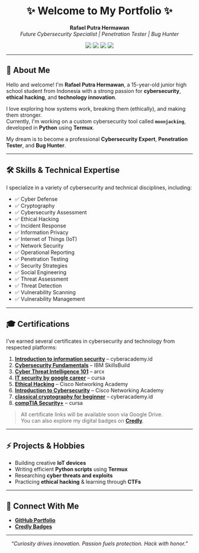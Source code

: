 <h1 align="center">✨ Welcome to My Portfolio ✨</h1>

<p align="center">
  <b>Rafael Putra Hermawan</b>  
  <br>
  <i>Future Cybersecurity Specialist | Penetration Tester | Bug Hunter</i>
</p>

<p align="center">
  <img src="https://img.shields.io/badge/Age-15-blueviolet" />
  <img src="https://img.shields.io/badge/Grade-9th%20Grade%20Student-orange" />
  <img src="https://img.shields.io/badge/Location-Indonesia-lightblue" />
  <img src="https://img.shields.io/badge/Goal-Securing%20the%20Future-red" />
</p>

---

## 🌟 About Me

Hello and welcome! I'm **Rafael Putra Hermawan**, a 15-year-old junior high school student from Indonesia with a strong passion for **cybersecurity**, **ethical hacking**, and **technology innovation**.

I love exploring how systems work, breaking them (ethically), and making them stronger.  
Currently, I'm working on a custom cybersecurity tool called **`moonjacking`**, developed in **Python** using **Termux**.

My dream is to become a professional **Cybersecurity Expert**, **Penetration Tester**, and **Bug Hunter**.

---

## 🛠️ Skills & Technical Expertise

I specialize in a variety of cybersecurity and technical disciplines, including:

- ✅ Cyber Defense  
- ✅ Cryptography  
- ✅ Cybersecurity Assessment  
- ✅ Ethical Hacking  
- ✅ Incident Response  
- ✅ Information Privacy  
- ✅ Internet of Things (IoT)  
- ✅ Network Security  
- ✅ Operational Reporting  
- ✅ Penetration Testing  
- ✅ Security Strategies  
- ✅ Social Engineering  
- ✅ Threat Assessment  
- ✅ Threat Detection  
- ✅ Vulnerability Scanning  
- ✅ Vulnerability Management  

---

## 🎓 Certifications

I’ve earned several certificates in cybersecurity and technology from respected platforms:

1. [**Introduction to information security**](https://drive.google.com/file/d/1IMgvXuK3cWi_RkvLy3TALxH-a70GBHK1/view?usp=drivesdk) – cyberacademy.id  
2. [**Cybersecurity Fundamentals**](https://drive.google.com/file/d/1IGKSnh6uWk66aXxvCZp1Loyt6MuYoxWD/view?usp=drivesdk) – IBM SkillsBuild  
3. [**Cyber Threat Intelligence 101**](https://drive.google.com/file/d/1IEWZXx2UhJFfMAJG0TugHVDBF-EGnYAL/view?usp=drivesdk) – arcx  
4. [**IT security by google career**](https://drive.google.com/file/d/1IM3hW6pS5n1UHbF40vedIeiaDSksS3h9/view?usp=drivesdk) – cursa  
5. [**Ethical Hacking**](https://drive.google.com/file/d/1IDUosUG-tzHrLfXwRKQJQNXw2hV-k8L-/view?usp=drivesdk) – Cisco Networking Academy  
6. [**Introduction to Cybersecurity**](https://drive.google.com/file/d/1IKV0eZimygYesrlorfIPLDqTFdO6gEln/view?usp=drivesdk) – Cisco Networking Academy  
7. [**classical cryptography for beginner**](https://drive.google.com/file/d/1IIcNsFPn57s2ZfXjCS_hpLPVR0Erw_NN/view?usp=drivesdk) – cyberacademy.id  
8. [**compTIA Security+**](https://drive.google.com/file/d/1IDkMq32zQlzlmhX_g62dFYQtHqbBYVoy/view?usp=drivesdk) – cursa

> All certificate links will be available soon via Google Drive.  
> You can also explore my digital badges on [**Credly**](https://www.credly.com/users/rafael-putra-hermawan).

---

## ⚡ Projects & Hobbies

- Building creative **IoT devices**  
- Writing efficient **Python scripts** using **Termux**  
- Researching **cyber threats and exploits**  
- Practicing **ethical hacking** & learning through **CTFs**

---

## 🔗 Connect With Me

- [**GitHub Portfolio**](https://github.com/TheRealRafael00/TheRealRafael00/blob/main/README.md)  
- [**Credly Badges**](https://www.credly.com/users/rafael-putra-hermawan)

---

<p align="center">
  <i>“Curiosity drives innovation. Passion fuels protection. Hack with honor.”</i>  
</p>
